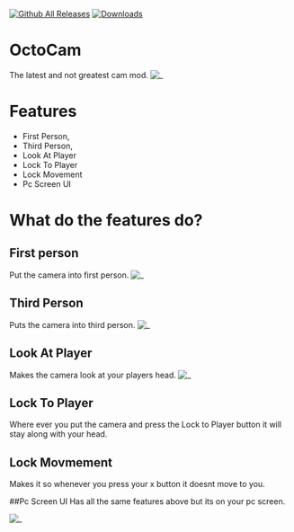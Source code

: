 [![Github All Releases](https://img.shields.io/github/downloads/OctoBurr/OctoCam/total.svg)]()
[![Downloads](https://static.pepy.tech/badge/download)](https://pepy.tech/project/download)
# OctoCam
The latest and not greatest cam mod.
![ _ ](https://github.com/OctoBurr/OctoCam/assets/132259285/3ec32b9c-9702-470d-8204-b18af8566339)



# Features
* First Person,
* Third Person,
* Look At Player
* Lock To Player
* Lock Movement
* Pc Screen UI

# What do the features do?
## First person
Put the camera into first person.
![ _ ](https://github.com/OctoBurr/OctoCam/assets/132259285/b8889080-d4fb-4245-a873-215263ef9454)


## Third Person
Puts the camera into third person.
![ _ ](https://github.com/OctoBurr/OctoCam/assets/132259285/92606bd1-6a2c-42b5-aae6-177cd70bffc2)


## Look At Player
Makes the camera look at your players head.
![ _ ](https://github.com/OctoBurr/OctoCam/assets/132259285/acfc0f3f-1e0a-4ee0-a799-a32cc18ca816)



## Lock To Player
Where ever you put the camera and press the Lock to Player button it will stay along with your head.

## Lock Movmement
Makes it so whenever you press your x button it doesnt move to you.


##Pc Screen UI
Has all the same features above but its on your pc screen.

![ _ ](https://github.com/OctoBurr/OctoCam/assets/132259285/553c9b27-a8ff-43d0-a0ef-3713bca4120f)
